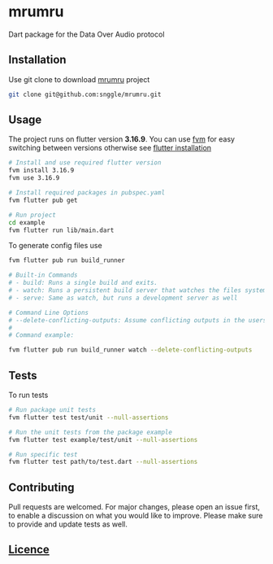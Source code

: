 # mrumru

Dart package for the Data Over Audio protocol

## Installation

Use git clone to download [mrumru](https://github.com/snggle/mrumru) project

```bash
git clone git@github.com:snggle/mrumru.git
```

## Usage

The project runs on flutter version **3.16.9**. You can
use [fvm](https://fvm.app/documentation/getting-started/installation) for easy switching between versions otherwise
see [flutter installation](https://docs.flutter.dev/get-started/install)

```bash
# Install and use required flutter version
fvm install 3.16.9
fvm use 3.16.9

# Install required packages in pubspec.yaml
fvm flutter pub get

# Run project
cd example
fvm flutter run lib/main.dart
```

To generate config files use

```bash
fvm flutter pub run build_runner
```

```bash
# Built-in Commands 
# - build: Runs a single build and exits.
# - watch: Runs a persistent build server that watches the files system for edits and does rebuilds as necessary
# - serve: Same as watch, but runs a development server as well

# Command Line Options
# --delete-conflicting-outputs: Assume conflicting outputs in the users package are from previous builds, and skip the user prompt that would usually be provided.
# 
# Command example:

fvm flutter pub run build_runner watch --delete-conflicting-outputs
```

## Tests

To run tests

```bash
# Run package unit tests
fvm flutter test test/unit --null-assertions

# Run the unit tests from the package example
fvm flutter test example/test/unit --null-assertions

# Run specific test
fvm flutter test path/to/test.dart --null-assertions
```

## Contributing

Pull requests are welcomed. For major changes, please open an issue first, to enable a discussion on what you would like
to improve. Please make sure to provide and update tests as well.

## [Licence](./LICENSE.md)